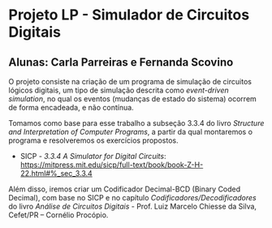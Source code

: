 # Projeto LP - Simulador de Circuitos Digitais
## Alunas: Carla Parreiras e Fernanda Scovino

O projeto consiste na criação de um programa de simulação de circuitos lógicos digitais, um tipo de simulação descrita como *event-driven simulation*, no qual os eventos (mudanças de estado do sistema) ocorrem de forma encadeada, e não contínua.

  Tomamos como base para esse trabalho a subseção 3.3.4 do livro *Structure and Interpretation of Computer Programs*, a partir da qual montaremos o programa e resolveremos os exercícios propostos.
  
* SICP - *3.3.4 A Simulator for Digital Circuits*: https://mitpress.mit.edu/sicp/full-text/book/book-Z-H-22.html#%_sec_3.3.4

Além disso, iremos criar um Codificador Decimal-BCD (Binary Coded Decimal), com base no SICP e no capítulo *Codificadores/Decodificadores* do livro *Análise de Circuitos Digitais* - Prof. Luiz Marcelo Chiesse da Silva, Cefet/PR – Cornélio Procópio.
